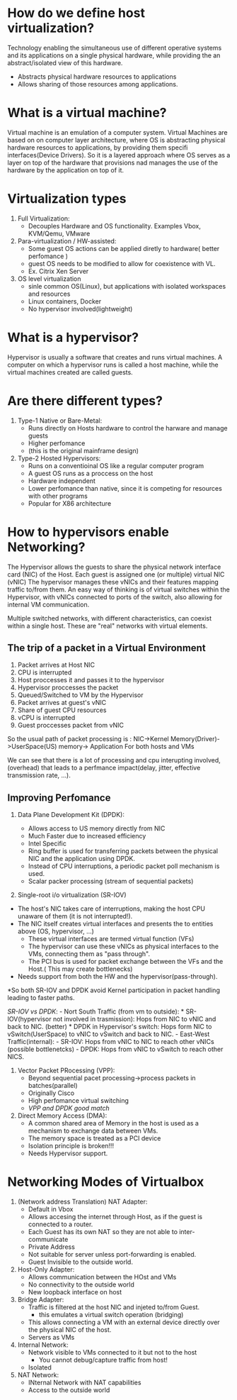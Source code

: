 # How do we define host virtualization?
Technology enabling the simultaneous use of different operative systems and its applications on a single physical hardware, while providing the an abstract/isolated view of this hardware.
- Abstracts physical hardware resources to applications
- Allows sharing of those resources among applications.
# What is a virtual machine?
Virtual machine is an emulation of a computer system. Virtual Machines are based on 
on computer layer architecture, where OS is abstracting physical hardware resources to applications, by providing them specifi interfaces(Device Drivers). So it is a layered approach where OS serves as a layer on top of the hardware that provisions nad manages the use of the hardware by the application on top of it.
# Virtualization types
1. Full Virtualization: 
    - Decouples Hardware and OS functionality. Examples Vbox, KVM/Qemu, VMware
2. Para-virtualization / HW-assisted:
    - Some guest OS actions can be applied diretly to hardware( better perfomance )
    - guest OS needs to be modified to allow for coexistence with VL.
    - Ex. Citrix Xen Server
3. OS level virtualization
    - sinle common OS(Linux), but applications with isolated workspaces and resources
    - Linux containers, Docker
    - No hypervisor involved(lightweight)
# What is a hypervisor?
Hypervisor is usually a software that creates and runs virtual machines. A computer on which a hypervisor runs is called a host machine, while the virtual machines created are called guests.
# Are there different types?
1. Type-1 Native or Bare-Metal:
    - Runs directly on Hosts hardware to control the harware and manage guests
    - Higher perfomance
    - (this is the original mainframe design)
2. Type-2 Hosted Hypervisors:
    - Runs on a conventioinal OS like a regular computer program
    - A guest OS runs as a proccess on the host
    - Hardware independent
    - Lower perfomance than native, since it is competing for resources with other programs
    - Popular for X86 architecture
# How to hypervisors enable Networking?
The Hypervisor allows the guests to share the physical network interface card (NIC) of the Host.
Each guest is assigned one (or multiple) virtual NIC (vNIC)
The hypervisor manages these vNICs and their features mapping traffic to/from them.
An easy way of thinking is of virtual switches within the Hypervisor, with vNICs connected to ports of the switch, also allowing for internal VM communication.

Multiple switched networks, with different characteristics, can coexist within a single host. These are "real" networks with virtual elements.
## The trip of a packet in a Virtual Environment
1. Packet arrives at Host NIC
2. CPU is interrupted
3. Host proccesses it and passes it to the hypervisor
4. Hypervisor proccesses the packet
5. Queued/Switched to VM by the Hypervisor
6. Packet arrives at guest's vNIC
7. Share of guest CPU resources
8. vCPU is interrupted
9. Guest proccesses packet from vNIC

So the usual path of packet processing is :
NIC->Kernel Memory(Driver)->UserSpace(US) memory-> Application
For both hosts and VMs

We can see that there is a lot of processing and cpu interupting involved, (overhead) that leads to a perfmance impact(delay, jitter, effective transmission rate, ...).
## Improving Perfomance

1. Data Plane Development Kit (DPDK):
    - Allows access to US memory directly from NIC
    - Much Faster due to increased efficiency
    - Intel Specific
    - Ring buffer is used for transferring packets between the physical NIC and the application using DPDK.
    - Instead of CPU interruptions, a periodic packet poll mechanism is used.
    - Scalar packer processing (stream of sequential packets)
     
2. Single-root i/o virtualization (SR-IOV)
- The host's NIC takes care of interruptions, making the host CPU unaware of them (it is not interrupted!).
- The NIC itself creates virtual interfaces and presents the to entities above (OS, hypervisor, ...)
    * These virtual interfaces are termed virtual function (VFs)
    * The hypervisor can use these vNICs as physical interfaces to the VMs, connecting them as "pass through".
    * The PCI bus is used for packet exchange between the VFs and the Host.( This may create bottlenecks)
- Needs support from both the HW and the hypervisor(pass-through).

*So both SR-IOV and DPDK avoid Kernel participation in packet handling leading to faster paths.

*SR-IOV vs DPDK*: 
    - Nort South Traffic (from vm to outside):
        * SR-IOV(hypervisor not involved in trasmission): Hops from NIC to vNIC and back to NIC. (better)
        * DPDK in Hypervisor's switch: Hops form NIC to vSwitch(UserSpace) to vNIC to vSwitch and back to NIC.
    - East-West Traffic(internal):
        - SR-IOV: Hops from vNIC to NIC to reach other vNICs (possible bottlenetcks)
        - DPDK: Hops from vNIC to vSwitch to reach other NICS.

1. Vector Packet PRocessing (VPP):
    - Beyond sequential pacet processing->process packets in batches(parallel)
    - Originally Cisco
    - High perfomance virtual switching
    - *VPP and DPDK good match*
2. Direct Memory Access (DMA):
    - A common shared area of Memory in the host is used as a mechanism to exchange data between VMs.
    - The memory space is treated as a PCI device
    - Isolation principle is broken!!!
    - Needs Hypervisor support.

# Networking Modes of Virtualbox
1. (Network address Translation) NAT Adapter:
    - Default in Vbox
    - Allows accesing the internet through Host, as if the guest is connected to a router. 
    - Each Guest has its own NAT so they are not able to inter-communicate
    - Private Address
    - Not suitable for server unless port-forwarding is enabled.
    - Guest Invisible to the outside world.
2. Host-Only Adapter:
    - Allows communication between the HOst and VMs
    - No connectivity to the outside world
    - New loopback interface on host
3. Bridge Adapter:
    - Traffic is filtered at the host NIC and injeted to/from Guest.
        * this emulates a virtual switch operation (bridging)
    - This allows connecting a VM with an external device directly over the physical NIC of the host.
    - Servers as VMs
4. Internal Network:
    - Network visible to VMs connected to it but not to the host
        * You cannot debug/capture traffic from host!
    - Isolated
5. NAT Network:
    - INternal Network with NAT capabilities
    - Access to the outside world
